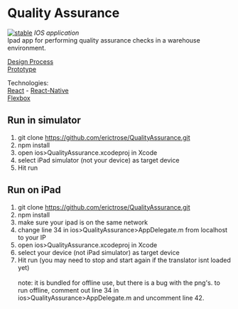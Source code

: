 Quality Assurance
=============
<!--[![experimental](http://badges.github.io/stability-badges/dist/experimental.svg)](http://github.com/badges/stability-badges)-->
<!--[![unstable](http://badges.github.io/stability-badges/dist/unstable.svg)](http://github.com/badges/stability-badges)-->
[![stable](http://badges.github.io/stability-badges/dist/stable.svg)](http://github.com/badges/stability-badges)
*IOS application* <br>
Ipad app for performing quality assurance checks in a warehouse environment. <br>

[Design Process](http://imgur.com/a/IvHJL) <br>
[Prototype](https://projects.invisionapp.com/share/R357VUX5A#/screens) <br>

Technologies: <br>
[React](https://facebook.github.io/react/) - [React-Native](https://facebook.github.io/react-native/) <br>
[Flexbox](https://en.wikipedia.org/wiki/CSS_Flex_Box_Layout) <br>

## Run in simulator
1) git clone https://github.com/erictrose/QualityAssurance.git<br>
2) npm install<br>
3) open ios>QualityAssurance.xcodeproj in Xcode<br>
4) select iPad simulator (not your device) as target device<br>
5) Hit run<br>
## Run on iPad
1) git clone https://github.com/erictrose/QualityAssurance.git<br>
2) npm install<br>
3) make sure your ipad is on the same network<br>
3) change line 34 in ios>QualityAssurance>AppDelegate.m from localhost to your IP<br>
3) open ios>QualityAssurance.xcodeproj in Xcode<br>
4) select your device (not iPad simulator) as target device<br>
5) Hit run (you may need to stop and start again if the translator isnt loaded yet)<br><br>
note: it is bundled for offline use, but there is a bug with the png's. to run offline, comment out line 34 in ios>QualityAssurance>AppDelegate.m
and uncomment line 42.

